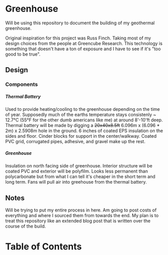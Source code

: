# Greenhouse

Will be using this repository to document the building of my geothermal greenhouse.

Original inspiration for this project was Russ Finch. Taking most of my design choices from the people at Greencube Research. This technology is something that doesn't have a ton of exposure and I have to see if it's "too good to be true".

 Design
------------

### Components

##### Thermal Battery

Used to provide heating/cooling to the greenhouse depending on the time of year. Supposedly much of the earths temperature stays consistenly ~ 12.7°C (55°F for the other dumb americans like me) at around 8'-10'ft deep. Thermal battery will be made by digging a ~~20x40x8.5ft~~ 6.096m x (6.096 * 2m) x 2.5908m hole in the ground. 6 inches of coated EPS insulation on the sides and floor. Cinder blocks for support in the center/walkway. Coated PVC grid, corrugated pipes, adhesive, and gravel make up the rest. 


##### Greenhouse

Insulation on north facing side of greenhouse. Interior structure will be coated PVC and exterior will be polyfilm. Looks less permanent than polycarbonate but from what I can tell it's cheaper in the short term and long term. Fans will pull air into greehouse from the thermal battery.


Notes
-------------------
Will be trying to put my entire process in here. Am going to post costs of everything and where I sourced them from towards the end. My plan is to treat this repository like an extended blog post that is written over the course of the build.





__Table of Contents__
====================










